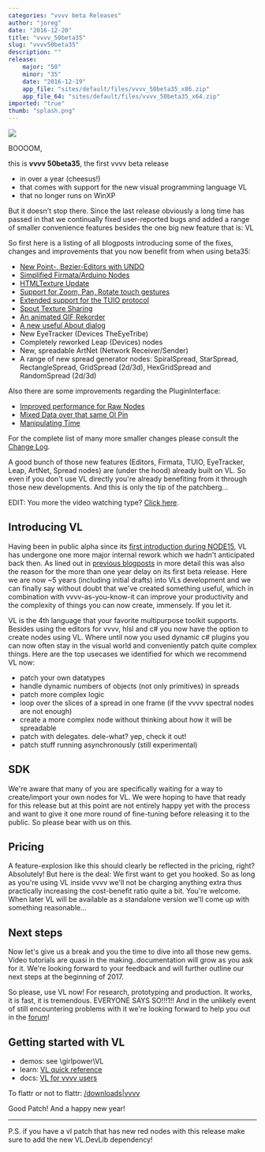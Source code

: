 ```yaml
---
categories: "vvvv beta Releases"
author: "joreg"
date: "2016-12-20"
title: "vvvv_50beta35"
slug: "vvvv50beta35"
description: ""
release: 
    major: "50"
    minor: "35"
    date: "2016-12-19"
    app_file: "sites/default/files/vvvv_50beta35_x86.zip"
    app_file_64: "sites/default/files/vvvv_50beta35_x64.zip"
imported: "true"
thumb: "splash.png"
---
```



![](splash.png)


BOOOOM,

this is **vvvv 50beta35**, the first vvvv beta release
* in over a year (cheesus!)
* that comes with support for the new visual programming language VL
* that no longer runs on WinXP

But it doesn't stop there. Since the last release obviously a long time has passed in that we continually fixed user-reported bugs and added a range of smaller convenience features besides the one big new feature that is: VL

So first here is a listing of all blogposts introducing some of the fixes, changes and improvements that you now benefit from when using beta35:
- [New Point-, Bezier-Editors with UNDO](/blog/2016/introducing-the-editing-framework)
- [Simplified Firmata/Arduino Nodes](/blog/2016/firmata-second-service)
- [HTMLTexture Update](/blog/2016/htmltexture-update-to-chromium-54)
- [Support for Zoom, Pan, Rotate touch gestures](/blog/2016/zoom-pan-rotate-touchgestures)
- [Extended support for the TUIO protocol](/blog/2016/how-tuio-do)
- [Spout Texture Sharing](/blog/2016/spout-0)
- [An animated GIF Rekorder](/blog/2016/introducing-the-rekorder)
- [A new useful About dialog](/blog/2016/alt-a)
- New EyeTracker (Devices TheEyeTribe)
- Completely reworked Leap (Devices) nodes
- New, spreadable ArtNet (Network Receiver/Sender) 
- A range of new spread generator nodes: SpiralSpread, StarSpread, RectangleSpread, GridSpread (2d/3d), HexGridSpread and RandomSpread (2d/3d)

Also there are some improvements regarding the PluginInterface:
- [Improved performance for Raw Nodes](/blog/2016/raw-performance-speedup)
- [Mixed Data over that same Ol Pin](/blog/2016/mixed-data-over-that-same-ol-pin)
- [Manipulating Time](/blog/2016/go-back-in-time-now)

For the complete list of many more smaller changes please consult the [Change Log](https://betadocs.vvvv.org/changelog/index.html).

A good bunch of those new features (Editors, Firmata, TUIO, EyeTracker, Leap, ArtNet, Spread nodes) are (under the hood) already built on VL. So even if you don't use VL directly you're already benefiting from it through those new developments. And this is only the tip of the patchberg...

EDIT: You more the video watching type? [Click here](https://vimeo.com/196671562).

## Introducing VL

Having been in public alpha since its [first introduction during NODE15](https://vimeo.com/129085756), VL has undergone one more major internal rework which we hadn't anticipated back then. As lined out in [previous blogposts](https://betadocs.vvvv.org/using-vvvv/vl.html) in more detail this was also the reason for the more than one year delay on its first beta release. Here we are now ~5 years (including initial drafts) into VLs development and we can finally say without doubt that we've created something useful, which in combination with vvvv-as-you-know-it can improve your productivity and the complexity of things you can now create, immensely. If you let it.

VL is the 4th language that your favorite multipurpose toolkit supports. Besides using the editors for vvvv, hlsl and c# you now have the option to create nodes using VL. Where until now you used dynamic c# plugins you can now often stay in the visual world and conveniently patch quite complex things. Here are the top usecases we identified for which we recommend VL now:

* patch your own datatypes
* handle dynamic numbers of objects (not only primitives) in spreads
* patch more complex logic
* loop over the slices of a spread in one frame (if the vvvv spectral nodes are not enough)
* create a more complex node without thinking about how it will be spreadable
* patch with delegates. dele-what? yep, check it out!
* patch stuff running asynchronously (still experimental)

## SDK

We're aware that many of you are specifically waiting for a way to create/import your own nodes for VL. We were hoping to have that ready for this release but at this point are not entirely happy yet with the process and want to give it one more round of fine-tuning before releasing it to the public. So please bear with us on this.

## Pricing

A feature-explosion like this should clearly be reflected in the pricing, right? Absolutely! But here is the deal: We first want to get you hooked. So as long as you're using VL inside vvvv we'll not be charging anything extra thus practically increasing the cost-benefit ratio quite a bit. You're welcome. When later VL will be available as a standalone version we'll come up with something reasonable...

## Next steps

Now let's give us a break and you the time to dive into all those new gems. Video tutorials are quasi in the making..documentation will grow as you ask for it. We're looking forward to your feedback and will further outline our next steps at the beginning of 2017.

So please, use VL now! For research, prototyping and production. It works, it is fast, it is tremendous. EVERYONE SAYS SO!!!1!! And in the unlikely event of still encountering problems with it we're looking forward to help you out in the [forum](https://discourse.vvvv.org/)!

## Getting started with VL

* demos: see \girlpower\VL
* learn: [VL quick reference](https://betadocs.vvvv.org/devvvveloping/dynamic-vl-plugin-reference.html)
* docs: [VL for vvvv users](https://vvvv.gitbooks.io/the-gray-book/content/en/VL_for_vvvv_users/VL_for_vvvv_users.html)

To flattr or not to flattr:
[/downloads|vvvv](flattr)

Good Patch!
And a happy new year!

---

P.S. if you have a vl patch that has new red nodes with this release make sure to add the new VL.DevLib dependency!